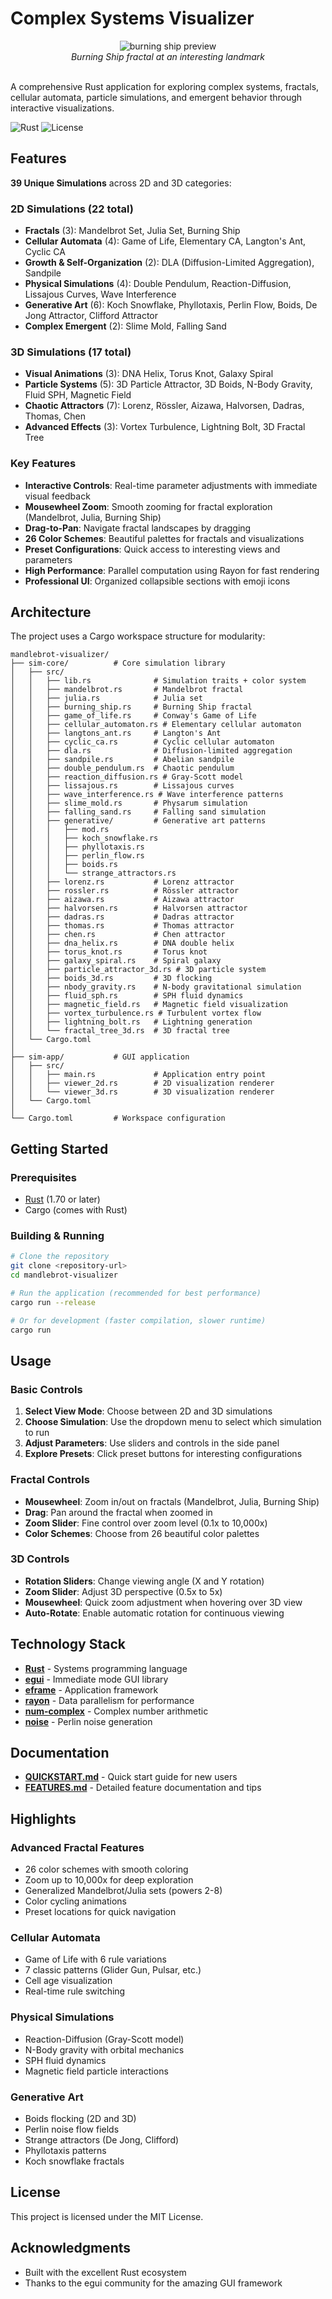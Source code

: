 # Complex Systems Visualizer

<div align="center">
          <img src="assets/complex-systems-visualizer-preview.png" alt="burning ship preview">
      <br>
          <i>Burning Ship fractal at an interesting landmark</i>
    <br>
  </div>
<br>

A comprehensive Rust application for exploring complex systems, fractals, cellular automata, particle simulations, and emergent behavior through interactive visualizations.

![Rust](https://img.shields.io/badge/rust-%23000000.svg?style=flat&logo=rust&logoColor=white)
![License](https://img.shields.io/badge/license-MIT-blue.svg)

## Features

**39 Unique Simulations** across 2D and 3D categories:

### 2D Simulations (22 total)
- **Fractals** (3): Mandelbrot Set, Julia Set, Burning Ship
- **Cellular Automata** (4): Game of Life, Elementary CA, Langton's Ant, Cyclic CA
- **Growth & Self-Organization** (2): DLA (Diffusion-Limited Aggregation), Sandpile
- **Physical Simulations** (4): Double Pendulum, Reaction-Diffusion, Lissajous Curves, Wave Interference
- **Generative Art** (6): Koch Snowflake, Phyllotaxis, Perlin Flow, Boids, De Jong Attractor, Clifford Attractor
- **Complex Emergent** (2): Slime Mold, Falling Sand

### 3D Simulations (17 total)
- **Visual Animations** (3): DNA Helix, Torus Knot, Galaxy Spiral
- **Particle Systems** (5): 3D Particle Attractor, 3D Boids, N-Body Gravity, Fluid SPH, Magnetic Field
- **Chaotic Attractors** (7): Lorenz, Rössler, Aizawa, Halvorsen, Dadras, Thomas, Chen
- **Advanced Effects** (3): Vortex Turbulence, Lightning Bolt, 3D Fractal Tree

### Key Features
- **Interactive Controls**: Real-time parameter adjustments with immediate visual feedback
- **Mousewheel Zoom**: Smooth zooming for fractal exploration (Mandelbrot, Julia, Burning Ship)
- **Drag-to-Pan**: Navigate fractal landscapes by dragging
- **26 Color Schemes**: Beautiful palettes for fractals and visualizations
- **Preset Configurations**: Quick access to interesting views and parameters
- **High Performance**: Parallel computation using Rayon for fast rendering
- **Professional UI**: Organized collapsible sections with emoji icons

## Architecture

The project uses a Cargo workspace structure for modularity:

```
mandlebrot-visualizer/
├── sim-core/          # Core simulation library
│   ├── src/
│   │   ├── lib.rs              # Simulation traits + color system
│   │   ├── mandelbrot.rs       # Mandelbrot fractal
│   │   ├── julia.rs            # Julia set
│   │   ├── burning_ship.rs     # Burning Ship fractal
│   │   ├── game_of_life.rs     # Conway's Game of Life
│   │   ├── cellular_automaton.rs # Elementary cellular automaton
│   │   ├── langtons_ant.rs     # Langton's Ant
│   │   ├── cyclic_ca.rs        # Cyclic cellular automaton
│   │   ├── dla.rs              # Diffusion-limited aggregation
│   │   ├── sandpile.rs         # Abelian sandpile
│   │   ├── double_pendulum.rs  # Chaotic pendulum
│   │   ├── reaction_diffusion.rs # Gray-Scott model
│   │   ├── lissajous.rs        # Lissajous curves
│   │   ├── wave_interference.rs # Wave interference patterns
│   │   ├── slime_mold.rs       # Physarum simulation
│   │   ├── falling_sand.rs     # Falling sand simulation
│   │   ├── generative/         # Generative art patterns
│   │   │   ├── mod.rs
│   │   │   ├── koch_snowflake.rs
│   │   │   ├── phyllotaxis.rs
│   │   │   ├── perlin_flow.rs
│   │   │   ├── boids.rs
│   │   │   └── strange_attractors.rs
│   │   ├── lorenz.rs           # Lorenz attractor
│   │   ├── rossler.rs          # Rössler attractor
│   │   ├── aizawa.rs           # Aizawa attractor
│   │   ├── halvorsen.rs        # Halvorsen attractor
│   │   ├── dadras.rs           # Dadras attractor
│   │   ├── thomas.rs           # Thomas attractor
│   │   ├── chen.rs             # Chen attractor
│   │   ├── dna_helix.rs        # DNA double helix
│   │   ├── torus_knot.rs       # Torus knot
│   │   ├── galaxy_spiral.rs    # Spiral galaxy
│   │   ├── particle_attractor_3d.rs # 3D particle system
│   │   ├── boids_3d.rs         # 3D flocking
│   │   ├── nbody_gravity.rs    # N-body gravitational simulation
│   │   ├── fluid_sph.rs        # SPH fluid dynamics
│   │   ├── magnetic_field.rs   # Magnetic field visualization
│   │   ├── vortex_turbulence.rs # Turbulent vortex flow
│   │   ├── lightning_bolt.rs   # Lightning generation
│   │   └── fractal_tree_3d.rs  # 3D fractal tree
│   └── Cargo.toml
│
├── sim-app/           # GUI application
│   ├── src/
│   │   ├── main.rs             # Application entry point
│   │   ├── viewer_2d.rs        # 2D visualization renderer
│   │   └── viewer_3d.rs        # 3D visualization renderer
│   └── Cargo.toml
│
└── Cargo.toml         # Workspace configuration
```

## Getting Started

### Prerequisites

- [Rust](https://www.rust-lang.org/tools/install) (1.70 or later)
- Cargo (comes with Rust)

### Building & Running

```bash
# Clone the repository
git clone <repository-url>
cd mandlebrot-visualizer

# Run the application (recommended for best performance)
cargo run --release

# Or for development (faster compilation, slower runtime)
cargo run
```

## Usage

### Basic Controls

1. **Select View Mode**: Choose between 2D and 3D simulations
2. **Choose Simulation**: Use the dropdown menu to select which simulation to run
3. **Adjust Parameters**: Use sliders and controls in the side panel
4. **Explore Presets**: Click preset buttons for interesting configurations

### Fractal Controls

- **Mousewheel**: Zoom in/out on fractals (Mandelbrot, Julia, Burning Ship)
- **Drag**: Pan around the fractal when zoomed in
- **Zoom Slider**: Fine control over zoom level (0.1x to 10,000x)
- **Color Schemes**: Choose from 26 beautiful color palettes

### 3D Controls

- **Rotation Sliders**: Change viewing angle (X and Y rotation)
- **Zoom Slider**: Adjust 3D perspective (0.5x to 5x)
- **Mousewheel**: Quick zoom adjustment when hovering over 3D view
- **Auto-Rotate**: Enable automatic rotation for continuous viewing

## Technology Stack

- **[Rust](https://www.rust-lang.org/)** - Systems programming language
- **[egui](https://github.com/emilk/egui)** - Immediate mode GUI library
- **[eframe](https://github.com/emilk/egui/tree/master/crates/eframe)** - Application framework
- **[rayon](https://github.com/rayon-rs/rayon)** - Data parallelism for performance
- **[num-complex](https://github.com/rust-num/num-complex)** - Complex number arithmetic
- **[noise](https://github.com/Razaekel/noise-rs)** - Perlin noise generation

## Documentation

- **[QUICKSTART.md](QUICKSTART.md)** - Quick start guide for new users
- **[FEATURES.md](FEATURES.md)** - Detailed feature documentation and tips

## Highlights

### Advanced Fractal Features
- 26 color schemes with smooth coloring
- Zoom up to 10,000x for deep exploration
- Generalized Mandelbrot/Julia sets (powers 2-8)
- Color cycling animations
- Preset locations for quick navigation

### Cellular Automata
- Game of Life with 6 rule variations
- 7 classic patterns (Glider Gun, Pulsar, etc.)
- Cell age visualization
- Real-time rule switching

### Physical Simulations
- Reaction-Diffusion (Gray-Scott model)
- N-Body gravity with orbital mechanics
- SPH fluid dynamics
- Magnetic field particle interactions

### Generative Art
- Boids flocking (2D and 3D)
- Perlin noise flow fields
- Strange attractors (De Jong, Clifford)
- Phyllotaxis patterns
- Koch snowflake fractals

## License

This project is licensed under the MIT License.

## Acknowledgments

- Built with the excellent Rust ecosystem
- Thanks to the egui community for the amazing GUI framework
